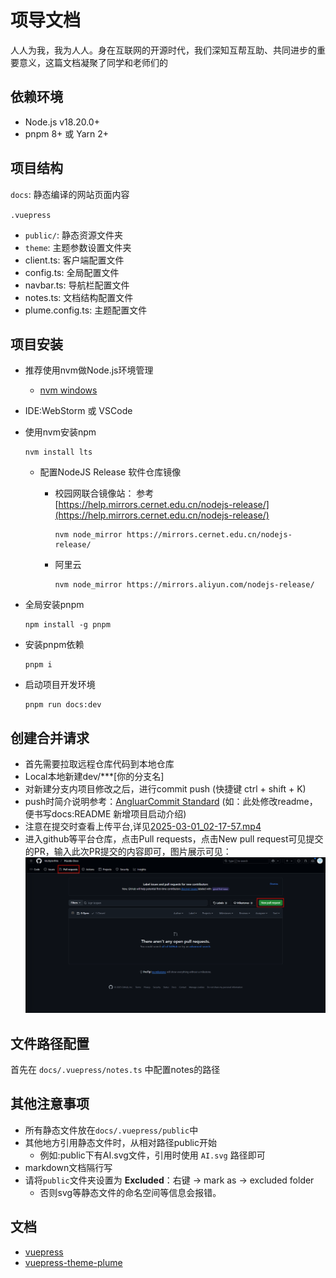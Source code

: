 # 项导文档

人人为我，我为人人。身在互联网的开源时代，我们深知互帮互助、共同进步的重要意义，这篇文档凝聚了同学和老师们的

## 依赖环境
- Node.js v18.20.0+ 
- pnpm 8+ 或 Yarn 2+

## 项目结构

`docs`: 静态编译的网站页面内容

`.vuepress`
 - `public/`: 静态资源文件夹
 - `theme`: 主题参数设置文件夹
 - client.ts: 客户端配置文件
 - config.ts: 全局配置文件
 - navbar.ts: 导航栏配置文件
 - notes.ts: 文档结构配置文件
 - plume.config.ts: 主题配置文件

## 项目安装
- 推荐使用nvm做Node.js环境管理
  - [nvm windows](https://github.com/coreybutler/nvm-windows)
- IDE:WebStorm 或 VSCode



- 使用nvm安装npm
    ```shell
    nvm install lts
    ```
  - 配置NodeJS Release 软件仓库镜像
    - 校园网联合镜像站：
    参考 [https://help.mirrors.cernet.edu.cn/nodejs-release/](https://help.mirrors.cernet.edu.cn/nodejs-release/)

      ```shell
      nvm node_mirror https://mirrors.cernet.edu.cn/nodejs-release/
      ```
    - 阿里云
      ```shell
      nvm node_mirror https://mirrors.aliyun.com/nodejs-release/
      ```
- 全局安装pnpm
    ```shell
    npm install -g pnpm
    ```
- 安装pnpm依赖
    ```shell
    pnpm i
    ```
- 启动项目开发环境
    ```shell
    pnpm run docs:dev
    ```

## 创建合并请求
- 首先需要拉取远程仓库代码到本地仓库
- Local本地新建dev/***[你的分支名]
- 对新建分支内项目修改之后，进行commit push
  (快捷键 ctrl + shift + K)
- push时简介说明参考：[AngluarCommit Standard](https://zj-git-guide.readthedocs.io/zh-cn/latest/message/Angular%E6%8F%90%E4%BA%A4%E4%BF%A1%E6%81%AF%E8%A7%84%E8%8C%83/)
  (如：此处修改readme，便书写docs:README 新增项目启动介绍)
- 注意在提交时查看上传平台,详见[2025-03-01_02-17-57.mp4](docs%2F.vuepress%2Fpublic%2Fsrc%2F2025-03-01_02-17-57.mp4)
- 进入github等平台仓库，点击Pull requests，点击New pull request可见提交的PR，输入此次PR提交的内容即可，图片展示可见：![pull_requests.png](docs%2F.vuepress%2Fpublic%2Fsrc%2Fpull_requests.png)

## 文件路径配置

首先在 `docs/.vuepress/notes.ts` 中配置notes的路径

## 其他注意事项
- 所有静态文件放在`docs/.vuepress/public`中
- 其他地方引用静态文件时，从相对路径public开始
  - 例如:public下有AI.svg文件，引用时使用 `AI.svg` 路径即可
- markdown文档隔行写
- 请将`public`文件夹设置为 **Excluded**：右键 -> mark as -> excluded folder
  - 否则svg等静态文件的命名空间等信息会报错。

## 文档

- [vuepress](https://vuepress.vuejs.org/)
- [vuepress-theme-plume](https://theme-plume.vuejs.press/)
